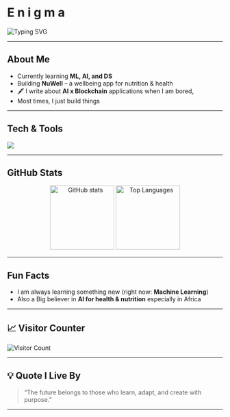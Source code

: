 # E n i g m a

![Typing SVG](https://readme-typing-svg.herokuapp.com?color=36BCF7&size=28&center=true&vCenter=true&width=1000&lines=Food+Scientist+%F0%9F%A5%AA+%7C+AI+%26+Blockchain+Writer+%F0%9F%92%AB;Building+NuWell+-+An+Advanced+Wellbeing+App+%F0%9F%A5%97;Aspiring+AI+Engineer+%F0%9F%94%96+%7C+ML+%26+Robotics+Enthusiast+%F0%9F%A4%96)

---

##  About Me  
-  Currently learning **ML, AI, and DS**  
-  Building **NuWell** – a wellbeing app for nutrition & health
-  🖋️ I write about **AI x Blockchain** applications when I am bored,
-   Most times, I just build things 
  

---

## Tech & Tools  
<p align="left">
  <img src="https://skillicons.dev/icons?i=python,r,react,nextjs,tailwind,js,ts,mongodb,prisma,git" />
</p>

---

##  GitHub Stats  
<p align="center">
  <img src="https://github-readme-stats.vercel.app/api?username=enigma-137&show_icons=true&theme=tokyonight" alt="GitHub stats" height="150"/>
  <img src="https://github-readme-stats.vercel.app/api/top-langs/?username=enigma-137&layout=compact&theme=tokyonight" alt="Top Languages" height="150"/>
</p>

---

##  Fun Facts   
-  I am always learning something new (right now: **Machine Learning**)  
-  Also a Big believer in **AI for health & nutrition** especially in Africa 

---

## 📈 Visitor Counter  
![Visitor Count](https://komarev.com/ghpvc/?username=enigma-137&color=blue&style=flat-square)

---

## 💡 Quote I Live By  
> “The future belongs to those who learn, adapt, and create with purpose.”  

---
